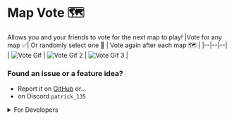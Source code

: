 ﻿# Map Vote 🗺️
Allows you and your friends to vote for the next map to play!
|Vote for any map ✅| Or randomly select one 🎲 | Vote again after each map 🗺️ |
|--|--|--|
| ![Vote Gif](https://i.imgur.com/mHTk8zD.gif) | ![Vote Gif 2](https://i.imgur.com/Or5NkMW.gif) | ![Vote Gif 3](https://i.imgur.com/bXgnB9y.gif) |

### Found an issue or a feature idea?
- Report it on [GitHub](https://github.com/pneben/Repo-MapVote) or...
- on Discord `patrick_135`

<details><summary>For Developers</summary><br>

- The List for the levels is taken from `RunManager.levels`
- If you want your map to have a certain color, feel free to text me or create a Pull Request [here](https://github.com/pneben/Repo-MapVote/blob/main/LevelColorDictionary.cs)